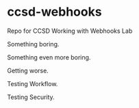 # ccsd-webhooks
Repo for CCSD Working with Webhooks Lab

Something boring.

Something even more boring. 

Getting worse.

Testing Workflow. 

Testing Security.
